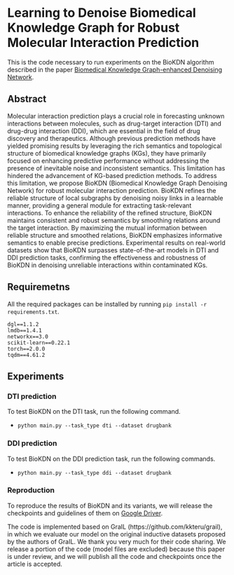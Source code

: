 # Learning to Denoise Biomedical Knowledge Graph for Robust Molecular Interaction Prediction

This is the code necessary to run experiments on the BioKDN algorithm described in the paper [Biomedical Knowledge Graph-enhanced Denoising Network]().

## Abstract
Molecular interaction prediction plays a crucial role in forecasting unknown interactions between molecules, such as drug-target interaction (DTI) and drug-drug interaction (DDI), which are essential in the field of drug discovery and therapeutics. Although previous prediction methods have yielded promising results by leveraging the rich semantics and topological structure of biomedical knowledge graphs (KGs), they have primarily focused on enhancing predictive performance without addressing the presence of inevitable noise and inconsistent semantics. This limitation has hindered the advancement of KG-based prediction methods. To address this limitation, we propose BioKDN (Biomedical Knowledge Graph Denoising Network) for robust molecular interaction prediction. BioKDN refines the reliable structure of local subgraphs by denoising noisy links in a learnable manner, providing a general module for extracting task-relevant interactions. To enhance the reliability of the refined structure, BioKDN maintains consistent and robust semantics by smoothing relations around the target interaction. By maximizing the mutual information between reliable structure and smoothed relations, BioKDN emphasizes informative semantics to enable precise predictions. Experimental results on real-world datasets show that BioKDN surpasses state-of-the-art models in DTI and DDI prediction tasks, confirming the effectiveness and robustness of BioKDN in denoising unreliable interactions within contaminated KGs.

## Requiremetns

All the required packages can be installed by running `pip install -r requirements.txt`.
```
dgl==1.1.2
lmdb==1.4.1
networkx==3.0
scikit-learn==0.22.1
torch==2.0.0
tqdm==4.61.2
```

## Experiments

### DTI prediction
To test BioKDN on the DTI task, run the following command. 
- `python main.py --task_type dti --dataset drugbank`


### DDI prediction
To test BioKDN on the DDI prediction task, run the following commands.
- `python main.py --task_type ddi --dataset drugbank`

### Reproduction
To reproduce the results of BioKDN and its variants, we will release the checkpoints and guidelines of them on [Google Driver](). 

<!--
## Acknowledgment
If you make use of this code or the SDN algorithm in your work, please cite the following paper:

	@article{ma,
	  title={Semantic-aware Denoising Network for Robust Inductive Knowledge Graph Completion},
	  author={},
	  journal={},
	  year={}
	}
 --!>
 

The code is implemented based on GraIL (https://github.com/kkteru/grail), in which we evaluate our model on the original inductive datasets proposed by the authors of GraIL. We thank you very much for their code sharing. We release a portion of the code (model files are excluded) because this paper is under review, and we will publish all the code and checkpoints once the article is accepted.

